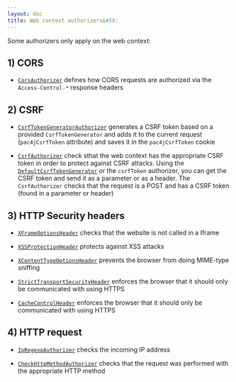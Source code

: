 ```yaml
---
layout: doc
title: Web context authorizers&#58;
---
```


Some authorizers only apply on the web context:

## 1) CORS
- [`CorsAuthorizer`](https://github.com/pac4j/pac4j/blob/master/pac4j-core/src/main/java/org/pac4j/core/authorization/authorizer/CorsAuthorizer.java) defines how CORS requests are authorized via the `Access-Control-*` response headers


## 2) CSRF

- [`CsrfTokenGeneratorAuthorizer`](https://github.com/pac4j/pac4j/blob/master/pac4j-core/src/main/java/org/pac4j/core/authorization/authorizer/csrf/CsrfTokenGeneratorAuthorizer.java) generates a CSRF token based on a provided `CsrfTokenGenerator` and adds it to the current request (`pac4jCsrfToken` attribute) and saves it in the `pac4jCsrfToken` cookie

- [`CsrfAuthorizer`](https://github.com/pac4j/pac4j/blob/master/pac4j-core/src/main/java/org/pac4j/core/authorization/authorizer/csrf/CsrfAuthorizer.java) check sthat the web context has the appropriate CSRF token in order to protect against CSRF attacks. Using the [`DefaultCsrfTokenGenerator`](https://github.com/pac4j/pac4j/blob/master/pac4j-core/src/main/java/org/pac4j/core/authorization/authorizer/csrf/DefaultCsrfTokenGenerator.java) or the `csrfToken` authorizer, you can get the CSRF token and send it as a parameter or as a header. The `CsrfAuthorizer` checks that the request is a POST and has a CSRF token (found in a parameter or header)

## 3) HTTP Security headers

- [`XFrameOptionsHeader`](https://github.com/pac4j/pac4j/blob/master/pac4j-core/src/main/java/org/pac4j/core/authorization/authorizer/XFrameOptionsHeader.java) checks that the website is not called in a Iframe

- [`XSSProtectionHeader`](https://github.com/pac4j/pac4j/blob/master/pac4j-core/src/main/java/org/pac4j/core/authorization/authorizer/XSSProtectionHeader.java) protects against XSS attacks

- [`XContentTypeOptionsHeader`](https://github.com/pac4j/pac4j/blob/master/pac4j-core/src/main/java/org/pac4j/core/authorization/authorizer/XContentTypeOptionsHeader.java) prevents the browser from doing MIME-type sniffing

- [`StrictTransportSecurityHeader`](https://github.com/pac4j/pac4j/blob/master/pac4j-core/src/main/java/org/pac4j/core/authorization/authorizer/StrictTransportSecurityHeader.java) enforces the browser that it should only be communicated with using HTTPS

- [`CacheControlHeader`](https://github.com/pac4j/pac4j/blob/master/pac4j-core/src/main/java/org/pac4j/core/authorization/authorizer/CacheControlHeader.java) enforces the browser that it should only be communicated with using HTTPS

## 4) HTTP request

- [`IpRegexpAuthorizer`](https://github.com/pac4j/pac4j/blob/master/pac4j-http/src/main/java/org/pac4j/http/authorization/authorizer/IpRegexpAuthorizer.java) checks the incoming IP address

- [`CheckHttpMethodAuthorizer`](https://github.com/pac4j/pac4j/blob/master/pac4j-core/src/main/java/org/pac4j/core/authorization/authorizer/CheckHttpMethodAuthorizer.java) checks that the request was performed with the appropriate HTTP method
